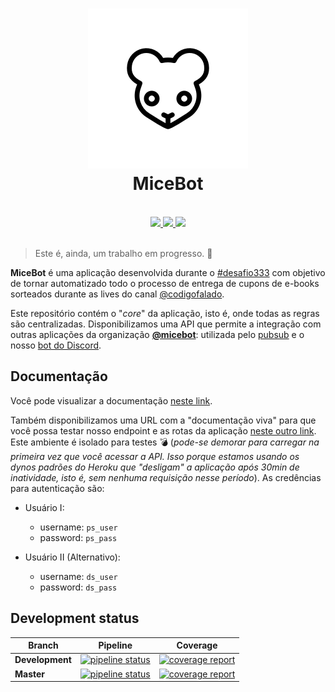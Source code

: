 <h1 align='center'>
    <img src='https://raw.githubusercontent.com/micebot/assets/master/images/logo-256x256.png'>
    <br>
    MiceBot
</h1>
<br>
<div align='center'>
    <a href='https://github.com/psf/black'>
        <img src='https://img.shields.io/badge/code%20style-black-000000.svg'/>
    </a>
    <a href='https://github.com/micebot/server/issues'>
        <img src='https://badgen.net/github/open-issues/micebot/server'>
    </a>
    <a href='https://github.com/micebot/server/commits/development'>
        <img src='https://badgen.net/github/last-commit/micebot/server/development'>
    </a>
</div>
<br>

> Este é, ainda, um trabalho em progresso. 🧀
>
**MiceBot** é uma aplicação desenvolvida durante o [#desafio333][9] com objetivo
de tornar automatizado todo o processo de entrega de cupons de e-books sorteados
durante as lives do canal [@codigofalado][10].

Este repositório contém o "_core_" da aplicação, isto é, onde todas as regras
são centralizadas. Disponibilizamos uma API que permite a integração com outras
aplicações da organização [**@micebot**][13]: utilizada pelo [pubsub][11] e o
nosso [bot do Discord][12].

## Documentação

Você pode visualizar a documentação [neste link][15].

Também disponibilizamos uma URL com a "documentação viva" para que você possa
testar nosso endpoint e as rotas da aplicação [neste outro link][14]. Este
ambiente é isolado para testes 💣 (_pode-se demorar para carregar na primeira vez
que você acessar a API. Isso porque estamos usando os dynos padrões do Heroku que
"desligam" a aplicação após 30min de inatividade, isto é, sem nenhuma requisição nesse período_). 
As credências para autenticação são:

- Usuário I:
    - username: `ps_user`
    - password: `ps_pass`

- Usuário II (Alternativo):
  - username: `ds_user`
  - password: `ds_pass`

 

## Development status

| Branch | Pipeline | Coverage | 
| ------ | ----- | ----- |
| **Development** | [![pipeline status][1]][2] | [![coverage report][3]][4] |
| **Master** | [![pipeline status][5]][6] | [![coverage report][7]][8] |

[1]:https://gitlab.com/micebot/server-ci/badges/development/pipeline.svg
[2]:https://gitlab.com/micebot/server-ci/-/pipelines?page=1&scope=all&ref=development
[3]:https://gitlab.com/micebot/server-ci/badges/development/coverage.svg
[4]:https://gitlab.com/micebot/server-ci/-/commits/development
[5]:https://gitlab.com/micebot/server-ci/badges/master/pipeline.svg
[6]:https://gitlab.com/micebot/server-ci/-/pipelines?page=1&scope=all&ref=master
[7]:https://gitlab.com/micebot/server-ci/badges/master/coverage.svg
[8]:https://gitlab.com/micebot/server-ci/-/commits/master
[9]:https://github.com/codigofalado/desafio333
[10]:https://www.twitch.tv/codigofalado
[11]:https://github.com/micebot/pubsub
[12]:https://github.com/micebot/discord
[13]:https://github.com/micebot/
[14]:https://micebot-server-dev.herokuapp.com/docs
[15]:https://micebot-server-dev.herokuapp.com/redoc
